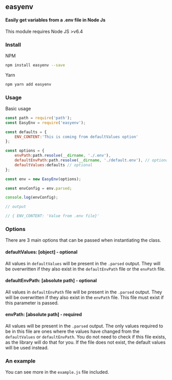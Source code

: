 ## easyenv

#### Easily get variables from a .env file in Node Js

This module requires Node JS >v6.4

### Install

NPM

```bash
npm install easyenv --save
```

Yarn

```bash
npm yarn add easyenv
```

### Usage

Basic usage

```javascript
const path = require('path');
const EasyEnv = require('easyenv');

const defaults = {
    ENV_CONTENT:'This is coming from defaultValues option'
};

const options = {
    envPath:path.resolve(__dirname, './.env'),
    defaultEnvPath:path.resolve(__dirname, './default.env'), // optional
    defaultValues:defaults // optional
};

const env = new EasyEnv(options);

const envConfig = env.parsed;

console.log(envConfig);

// output

// { ENV_CONTENT: 'Value from .env file}'

```

### Options

There are 3 main options that can be passed when instantiating the class.

#### defaultValues: [object] - optional

All values in `defaultValues` will be present in the `.parsed` output. They will be overwritten
if they also exist in the `defaultEnvPath` file or the `envPath` file. 

#### defaultEnvPath: [absolute path] - optional

All values in `defaultEnvPath` file will be present in the `.parsed` output. They will be overwritten
if they also exist in the `envPath` file. This file must exist if this parameter is passed.

#### envPath: [absolute path] - required

All values will be present in the `.parsed` output. The only values required to be in this
file are ones where the values have changed from the `defaultValues` or `defaultEnvPath`.
You do not need to check if this file exists, as the library will do that for you. If the file
does not exist, the default values will be used instead.

### An example

You can see more in the `example.js` file included.

